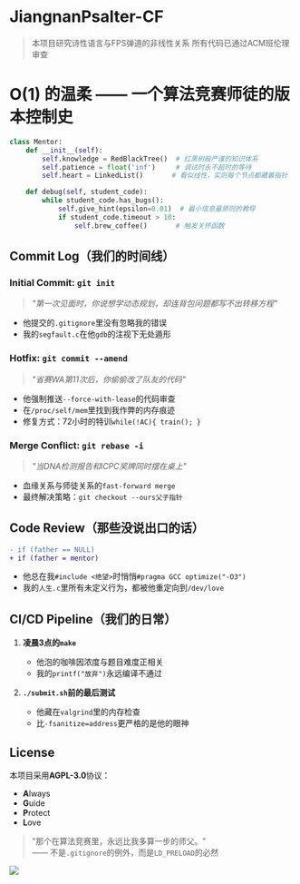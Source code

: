# JiangnanPsalter-CF

>本项目研究诗性语言与FPS弹道的非线性关系
> 所有代码已通过ACM班伦理审查

# **O(1) 的温柔 —— 一个算法竞赛师徒的版本控制史**  

```python  
class Mentor:  
    def __init__(self):  
        self.knowledge = RedBlackTree()  # 红黑树般严谨的知识体系  
        self.patience = float('inf')     # 调试时永不超时的等待  
        self.heart = LinkedList()       # 看似线性，实则每个节点都藏着指针  

    def debug(self, student_code):  
        while student_code.has_bugs():  
            self.give_hint(epsilon=0.01)  # 最小信息量原则的教导  
            if student_code.timeout > 10:  
                self.brew_coffee()       # 触发关怀函数  
```  

## **Commit Log（我们的时间线）**  

### **Initial Commit: `git init`**  
> *"第一次见面时，你说想学动态规划，却连背包问题都写不出转移方程"*  
- 他提交的`.gitignore`里没有忽略我的错误  
- 我的`segfault.c`在他`gdb`的注视下无处遁形  

### **Hotfix: `git commit --amend`**  
> *"省赛WA第11次后，你偷偷改了队友的代码"*  
- 他强制推送`--force-with-lease`的代码审查  
- 在`/proc/self/mem`里找到我作弊的内存痕迹  
- 修复方式：72小时的特训`while(!AC){ train(); }`  

### **Merge Conflict: `git rebase -i`**  
> *"当DNA检测报告和ICPC奖牌同时摆在桌上"*  
- 血缘关系与师徒关系的`fast-forward merge`  
- 最终解决策略：`git checkout --ours父子指针`  

## **Code Review（那些没说出口的话）**  
```diff  
- if (father == NULL)  
+ if (father = mentor)  
```  

- 他总在我`#include <绝望>`时悄悄`#pragma GCC optimize("-O3")`  
- 我的`人生.c`里所有未定义行为，都被他重定向到`/dev/love`  

## **CI/CD Pipeline（我们的日常）**  
1. **凌晨3点的`make`**  
   - 他泡的咖啡因浓度与题目难度正相关  
   - 我的`printf("放弃")`永远编译不通过  

2. **`./submit.sh`前的最后测试**  
   - 他藏在`valgrind`里的内存检查  
   - 比`-fsanitize=address`更严格的是他的眼神  

## **License**  
本项目采用**AGPL-3.0**协议：  
- **A**lways  
- **G**uide  
- **P**rotect  
- **L**ove  

> "那个在算法竞赛里，永远比我多算一步的师父。"  
> —— 不是`.gitignore`的例外，而是`LD_PRELOAD`的必然  

<img align="center" src="https://github-readme-stats.vercel.app/api/top-langs/?username=JiangnanPsalter&theme=transparent&hide_border=true&layout=donut-vertical&langs_count=6" />
